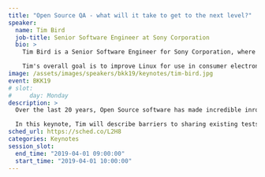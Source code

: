 ```yaml
---
title: "Open Source QA - what will it take to get to the next level?"
speaker:
  name: Tim Bird
  job-title: Senior Software Engineer at Sony Corporation
  bio: >
    Tim Bird is a Senior Software Engineer for Sony Corporation, where he helps Sony use Linux and other open source software in their products. Tim is the maintainer of the Fuego test framework, and is involved in various groups in the Linux Foundation, including the LF Technical Advisory Board. Tim created and continues to run the Embedded Linux Conference.

    Tim's overall goal is to improve Linux for use in consumer electronics products, by improving Linux system testing, directing technical initiatives of the Linux Foundation, and encouraging companies to participate in the open source community. Tim has been working with Linux for over 20 years.
image: /assets/images/speakers/bkk19/keynotes/tim-bird.jpg
event: BKK19
# slot:
#     day: Monday
description: >
  Over the last 20 years, Open Source software has made incredible inroads and become the de-facto standard for system software in many market categories. The same is not true of Open Source Quality Assurance. Despite the availability of many QA resources that are Open Source, the testing landscape is very fragmented, and there are lots of areas where in-house and ad-hoc testing hardware, code and methods are used.

  In this keynote, Tim will describe barriers to sharing existing tests and test infrastructure. Tim will give his insights about what will it take to get Quality Assurance to the same level of ubiquity, quality, community, ease of deployment, and low cost, as Open Source coding.
sched_url: https://sched.co/L2H8
categories: Keynotes
session_slot:
  end_time: "2019-04-01 09:00:00"
  start_time: "2019-04-01 10:00:00"
---
```

